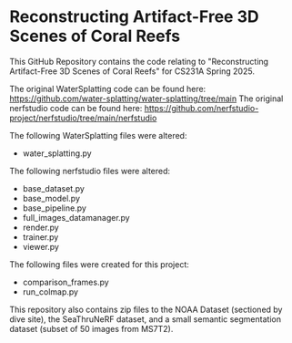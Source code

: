 # Reconstructing Artifact-Free 3D Scenes of Coral Reefs

This GitHub Repository contains the code relating to "Reconstructing Artifact-Free 3D Scenes of Coral Reefs" for CS231A Spring 2025.

The original WaterSplatting code can be found here: https://github.com/water-splatting/water-splatting/tree/main
The original nerfstudio code can be found here: https://github.com/nerfstudio-project/nerfstudio/tree/main/nerfstudio

The following WaterSplatting files were altered:
- water_splatting.py

The following nerfstudio files were altered:
- base_dataset.py
- base_model.py
- base_pipeline.py
- full_images_datamanager.py
- render.py
- trainer.py
- viewer.py

The following files were created for this project:
- comparison_frames.py
- run_colmap.py

This repository also contains zip files to the NOAA Dataset (sectioned by dive site), the SeaThruNeRF dataset, and a small semantic segmentation dataset (subset of 50 images from MS7T2).
